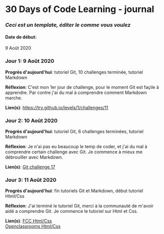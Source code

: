 # 30 Days of Code Learning - journal

### _Ceci est un template, éditer le comme vous voulez_

#### Date de début:
9 Août 2020

### Jour 1: 9 Août 2020

**Progrès d'aujourd'hui**: tutoriel Git, 10 challenges terminée, tutoriel Markdown

**Réflexion**: C'est mon 1er jour de challenge, pour le moment Git est façile à apprendre. Par contre j'ai du mal à comprendre comment Markdown marche.

**Lien(s)**: https://try.github.io/levels/1/challenges/11

### Jour 2: 10 Août 2020

**Progrès d'aujourd'hui**: tutoriel Git, 6 challenges terminées, tutoriel Markdown

**Réflexion**: Je n'ai pas eu beaucoup le temp de coder, et j'ai du mal à comprendre certain challenge avec Git. Je commence à mieux me débrouiller avec Markdown.

**Lien(s)**: [Git challenge 17](https://try.github.io/levels/1/challenges/17)

### Jour 3: 11 Août 2020

**Progrès d'aujourd'hui**: fin tutoriels Git et Markdown, début tutoriel Html/Css

**Réflexion**: J'ai terminé le tutoriel Git, merci à la communauté de m'avoir aidé a comprendre Git. Je commence le tutoriel sur Html et Css.

**Lien(s)**: [FCC Html/Css](https://www.freecodecamp.org/challenges/size-your-images)  
[Openclassrooms Html/Css](https://openclassrooms.com/courses/apprenez-a-creer-votre-site-web-avec-html5-et-css3/les-images-18)

